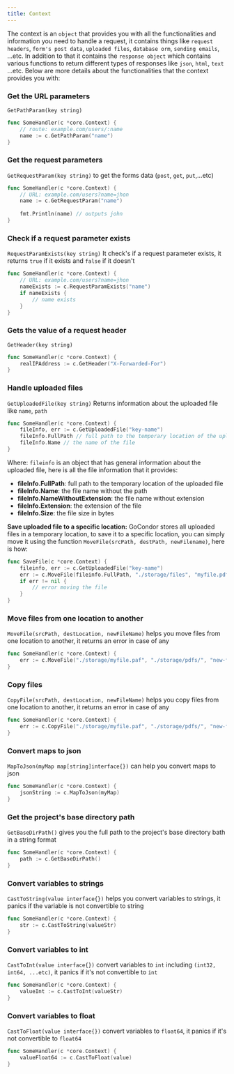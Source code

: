 ```yaml
---
title: Context
---
```


The context is an `object` that provides you with all the functionalities and information you need to handle a request, it contains things like `request headers`, `form's post data`, `uploaded files`, `database orm`, `sending emails`, ...etc.
In addition to that it contains the `response object` which contains various functions to return different types of responses like `json`, `html`, `text` ...etc.
Below are more details about the functionalities that the context provides you with:

### Get the URL parameters
`GetPathParam(key string)`
```go 
func SomeHandler(c *core.Context) {
    // route: example.com/users/:name
    name := c.GetPathParam("name")
}
```
### Get the request parameters
`GetRequestParam(key string)` to get the forms data (`post`, `get`, `put`,...etc)
```go 
func SomeHandler(c *core.Context) {
    // URL: example.com/users?name=jhon
    name := c.GetRequestParam("name")
    
    fmt.Println(name) // outputs john
}
```
### Check if a request parameter exists
`RequestParamExists(key string)` It check's if a request parameter exists, it returns `true` if it exists and `false` if it doesn't
```go 
func SomeHandler(c *core.Context) {
    // URL: example.com/users?name=jhon
    nameExists := c.RequestParamExists("name")
    if nameExists {
        // name exists
    }
}
```

### Gets the value of a request header
`GetHeader(key string)`
```go 
func SomeHandler(c *core.Context) {
    realIPAddress := c.GetHeader("X-Forwarded-For")
}
```

### Handle uploaded files
`GetUploadedFile(key string)` Returns information about the uploaded file like `name`, `path`
```go 
func SomeHandler(c *core.Context) {
    fileInfo, err := c.GetUploadedFile("key-name")
    fileInfo.FullPath // full path to the temporary location of the uploaded file
    fileInfo.Name // the name of the file
}
```
Where: 
`fileinfo` is an object that has general information about the uploaded file, here is all the file information that it provides:

- **fileInfo.FullPath**: full path to the temporary location of the uploaded file
- **fileInfo.Name**: the file name without the path
- **fileInfo.NameWithoutExtension**: the file name without extension
- **fileInfo.Extension**: the extension of the file
- **fileInfo.Size**: the file size in bytes

**Save uploaded file to a specific location:**
GoCondor stores all uploaded files in a temporary location, to save it to a specific location, you can simply move it using the function `MoveFile(srcPath, destPath, newFilename)`, here is how:
```go title="moving uploaded file to storage dir"
func SaveFile(c *core.Context) {
    fileinfo, err := c.GetUploadedFile("key-name")
    err := c.MoveFile(fileinfo.FullPath, "./storage/files", "myfile.pdf")
    if err != nil {
        // error moving the file
    }
}
```

### Move files from one location to another
`MoveFile(srcPath, destLocation, newFileName)` helps you move files from one location to another, it returns an error in case of any
```go 
func SomeHandler(c *core.Context) {
    err := c.MoveFile("./storage/myfile.paf", "./storage/pdfs/", "new-filename.pdf") 
}
```

### Copy files
`CopyFile(srcPath, destLocation, newFileName)` helps you copy files from one location to another, it returns an error in case of any
```go 
func SomeHandler(c *core.Context) {
    err := c.CopyFile("./storage/myfile.paf", "./storage/pdfs/", "new-filename.pdf") 
}
```

### Convert maps to json
`MapToJson(myMap map[string]interface{})` can help you convert maps to json
```go
func SomeHandler(c *core.Context) {
    jsonString := c.MapToJson(myMap)
}
```


### Get the project's base directory path
`GetBaseDirPath()` gives you the full path to the project's base directory bath in a string format
```go
func SomeHandler(c *core.Context) {
    path := c.GetBaseDirPath()
}
```

### Convert variables to strings
`CastToString(value interface{})` helps you convert variables to strings, it panics if the variable is not convertible to string
```go
func SomeHandler(c *core.Context) {
    str := c.CastToString(valueStr)
}
```

### Convert variables to int
`CastToInt(value interface{})` convert variables to `int` including `(int32, int64, ...etc)`, it panics if it's not convertible to `int`
```go
func SomeHandler(c *core.Context) {
    valueInt := c.CastToInt(valueStr)
}
```

### Convert variables to float
`CastToFloat(value interface{})` convert variables to `float64`, it panics if it's not convertible to `float64`
```go
func SomeHandler(c *core.Context) {
    valueFloat64 := c.CastToFloat(value)
}
```
